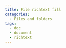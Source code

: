 ```yaml
---
title: File richtext fill
categories:
  - Files and folders
tags:
  - doc
  - document
  - richtext
---
```

